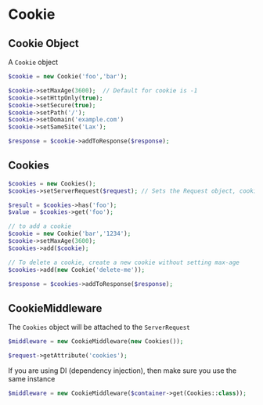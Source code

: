 # Cookie


## Cookie Object

A `Cookie` object

```php
$cookie = new Cookie('foo','bar');

$cookie->setMaxAge(3600);  // Default for cookie is -1
$cookie->setHttpOnly(true);
$cookie->setSecure(true);
$cookie->setPath('/'); 
$cookie->setDomain('example.com')
$cookie->setSameSite('Lax');

$response = $cookie->addToResponse($response);
```

## Cookies

```php
$cookies = new Cookies();
$cookies->setServerRequest($request); // Sets the Request object, cookies will be read from here

$result = $cookies->has('foo');
$value = $cookies->get('foo');

// to add a cookie
$cookie = new Cookie('bar','1234');
$cookie->setMaxAge(3600);
$cookies->add($cookie);

// To delete a cookie, create a new cookie without setting max-age
$cookies->add(new Cookie('delete-me')); 

$response = $cookies->addToResponse($response);
```

## CookieMiddleware

The `Cookies` object will be attached to the `ServerRequest`

```php
$middleware = new CookieMiddleware(new Cookies());

$request->getAttribute('cookies');
```

If you are using DI (dependency injection), then make sure you use the same instance

```php
$middleware = new CookieMiddleware($container->get(Cookies::class));
```